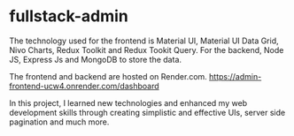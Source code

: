 # fullstack-admin

The technology used for the frontend is Material UI, Material UI Data Grid, Nivo Charts, Redux Toolkit and Redux Tookit Query.
For the backend, Node JS, Express Js and MongoDB to store the data.

The frontend and backend are hosted on Render.com.
https://admin-frontend-ucw4.onrender.com/dashboard

In this project, I learned new technologies and enhanced my web development skills through creating simplistic and effective UIs, server side pagination and much more.
